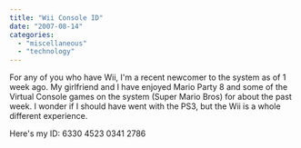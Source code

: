 ```yaml
---
title: "Wii Console ID"
date: "2007-08-14"
categories: 
  - "miscellaneous"
  - "technology"
---
```


For any of you who have Wii, I'm a recent newcomer to the system as of 1 week ago. My girlfriend and I have enjoyed Mario Party 8 and some of the Virtual Console games on the system (Super Mario Bros) for about the past week. I wonder if I should have went with the PS3, but the Wii is a whole different experience.

Here's my ID: 6330 4523 0341 2786
